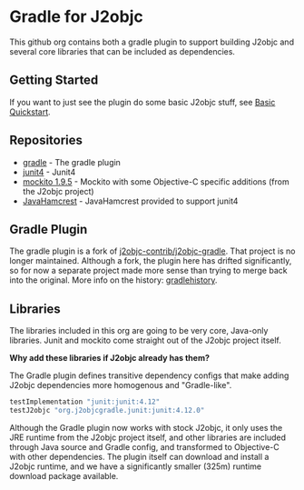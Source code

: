 # Gradle for J2objc

This github org contains both a gradle plugin to support building J2objc and
several core libraries that can be included as dependencies.

## Getting Started

If you want to just see the plugin do some basic J2objc stuff, see [Basic Quickstart](basicquickstart.html).

## Repositories

+ [gradle](https://github.com/j2objcgradle/gradle) - The gradle plugin
+ [junit4](https://github.com/j2objcgradle/junit4) - Junit4
+ [mockito 1.9.5](https://github.com/j2objcgradle/mockito) - Mockito with some Objective-C specific additions (from the J2objc project)
+ [JavaHamcrest](https://github.com/j2objcgradle/JavaHamcrest) - JavaHamcrest provided to support junit4

## Gradle Plugin

The gradle plugin is a fork of [j2objc-contrib/j2objc-gradle](https://github.com/j2objc-contrib/j2objc-gradle). That
project is no longer maintained. Although a fork, the plugin here has drifted significantly, so for now
a separate project made more sense than trying to merge back into the original. More info on the history: [gradlehistory](gradlehistory.html).

## Libraries

The libraries included in this org are going to be very core, Java-only libraries. Junit and mockito come straight out of the J2objc
project itself.

**Why add these libraries if J2objc already has them?**

The Gradle plugin defines transitive dependency configs that make adding J2objc dependencies more homogenous and "Gradle-like".

```gradle
testImplementation "junit:junit:4.12"
testJ2objc "org.j2objcgradle.junit:junit:4.12.0"
```

Although the Gradle plugin now works with stock J2objc, it only uses the JRE runtime from the J2objc project itself, and other
libraries are included through Java source and Gradle config, and transformed to Objective-C with other dependencies. The plugin
itself can download and install a J2objc runtime, and we have a significantly smaller (325m) runtime download package available.
